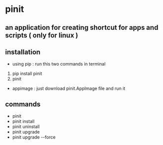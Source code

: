 # pinit
## an application for creating shortcut for apps and scripts ( only for linux )
## installation
- using pip :
run this two commands in terminal
1. pip install pinit
2. pinit
- appimage :
just download pinit.AppImage file and run it
## commands
- pinit
- pinit install
- pinit uninstall
- pinit upgrade
- pinit upgrade --force
